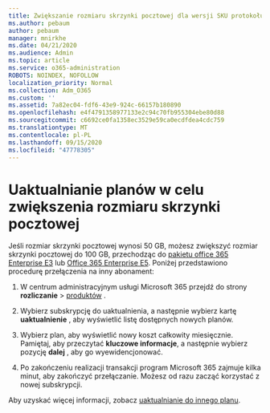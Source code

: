 ```yaml
---
title: Zwiększanie rozmiaru skrzynki pocztowej dla wersji SKU protokołu SMB
ms.author: pebaum
author: pebaum
manager: mnirkhe
ms.date: 04/21/2020
ms.audience: Admin
ms.topic: article
ms.service: o365-administration
ROBOTS: NOINDEX, NOFOLLOW
localization_priority: Normal
ms.collection: Adm_O365
ms.custom: ''
ms.assetid: 7a82ec04-fdf6-43e9-924c-66157b180890
ms.openlocfilehash: e4f4791358977133e2c94c70fb955304ebe80d88
ms.sourcegitcommit: c6692ce0fa1358ec3529e59ca0ecdfdea4cdc759
ms.translationtype: MT
ms.contentlocale: pl-PL
ms.lasthandoff: 09/15/2020
ms.locfileid: "47778305"
---
```

# <a name="upgrade-plans-to-increase-mailbox-size"></a>Uaktualnianie planów w celu zwiększenia rozmiaru skrzynki pocztowej

Jeśli rozmiar skrzynki pocztowej wynosi 50 GB, możesz zwiększyć rozmiar skrzynki pocztowej do 100 GB, przechodząc do [pakietu office 365 Enterprise E3](https://products.office.com/business/office-365-enterprise-e3-business-software) lub [Office 365 Enterprise E5](https://products.office.com/business/office-365-enterprise-e5-business-software). Poniżej przedstawiono procedurę przełączenia na inny abonament:
  
1. W centrum administracyjnym usługi Microsoft 365 przejdź do strony **rozliczanie**  >  [produktów](https://go.microsoft.com/fwlink/p/?linkid=842054) .

2. Wybierz subskrypcję do uaktualnienia, a następnie wybierz kartę **uaktualnienie** , aby wyświetlić listę dostępnych nowych planów.

3. Wybierz plan, aby wyświetlić nowy koszt całkowity miesięcznie. Pamiętaj, aby przeczytać **kluczowe informacje**, a następnie wybierz pozycję **dalej** , aby go wyewidencjonować.

4. Po zakończeniu realizacji transakcji program Microsoft 365 zajmuje kilka minut, aby zakończyć przełączanie. Możesz od razu zacząć korzystać z nowej subskrypcji.

Aby uzyskać więcej informacji, zobacz [uaktualnianie do innego planu](https://docs.microsoft.com/microsoft-365/commerce/subscriptions/upgrade-to-different-plan).